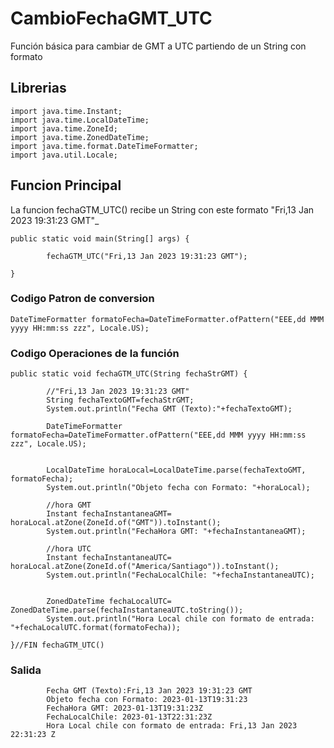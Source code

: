 
# CambioFechaGMT_UTC
Función básica para cambiar de GMT a UTC partiendo de un String con formato

## Librerias
```
import java.time.Instant;
import java.time.LocalDateTime;
import java.time.ZoneId;
import java.time.ZonedDateTime;
import java.time.format.DateTimeFormatter;
import java.util.Locale;
```

## Funcion Principal
La funcion  fechaGTM_UTC() recibe un String con este formato "Fri,13 Jan 2023 19:31:23 GMT"_
```
public static void main(String[] args) {

        fechaGTM_UTC("Fri,13 Jan 2023 19:31:23 GMT");

}
```

### Codigo Patron de conversion
```
DateTimeFormatter formatoFecha=DateTimeFormatter.ofPattern("EEE,dd MMM yyyy HH:mm:ss zzz", Locale.US);
```


### Codigo Operaciones de la función
```
public static void fechaGTM_UTC(String fechaStrGMT) {

        //"Fri,13 Jan 2023 19:31:23 GMT"
        String fechaTextoGMT=fechaStrGMT;
        System.out.println("Fecha GMT (Texto):"+fechaTextoGMT);

        DateTimeFormatter formatoFecha=DateTimeFormatter.ofPattern("EEE,dd MMM yyyy HH:mm:ss zzz", Locale.US);


        LocalDateTime horaLocal=LocalDateTime.parse(fechaTextoGMT, formatoFecha);
        System.out.println("Objeto fecha con Formato: "+horaLocal);

        //hora GMT
        Instant fechaInstantaneaGMT= horaLocal.atZone(ZoneId.of("GMT")).toInstant();
        System.out.println("FechaHora GMT: "+fechaInstantaneaGMT);

        //hora UTC
        Instant fechaInstantaneaUTC= horaLocal.atZone(ZoneId.of("America/Santiago")).toInstant();
        System.out.println("FechaLocalChile: "+fechaInstantaneaUTC);


        ZonedDateTime fechaLocalUTC= ZonedDateTime.parse(fechaInstantaneaUTC.toString());
        System.out.println("Hora Local chile con formato de entrada: "+fechaLocalUTC.format(formatoFecha));

}//FIN fechaGTM_UTC()
```


### Salida
```
        Fecha GMT (Texto):Fri,13 Jan 2023 19:31:23 GMT
        Objeto fecha con Formato: 2023-01-13T19:31:23
        FechaHora GMT: 2023-01-13T19:31:23Z
        FechaLocalChile: 2023-01-13T22:31:23Z
        Hora Local chile con formato de entrada: Fri,13 Jan 2023 22:31:23 Z
```
